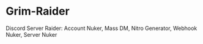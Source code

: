 # Grim-Raider
Discord Server Raider: Account Nuker, Mass DM, Nitro Generator, Webhook Nuker, Server Nuker
